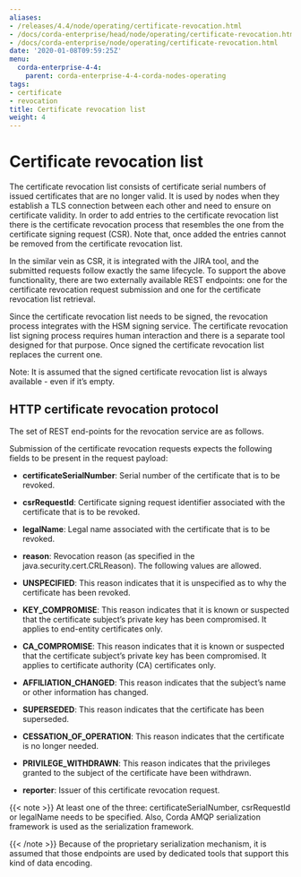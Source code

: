 ```yaml
---
aliases:
- /releases/4.4/node/operating/certificate-revocation.html
- /docs/corda-enterprise/head/node/operating/certificate-revocation.html
- /docs/corda-enterprise/node/operating/certificate-revocation.html
date: '2020-01-08T09:59:25Z'
menu:
  corda-enterprise-4-4:
    parent: corda-enterprise-4-4-corda-nodes-operating
tags:
- certificate
- revocation
title: Certificate revocation list
weight: 4
---
```


# Certificate revocation list

The certificate revocation list consists of certificate serial numbers of issued certificates that are no longer valid.
It is used by nodes when they establish a TLS connection between each other and need to ensure on certificate validity.
In order to add entries to the certificate revocation list there is the certificate revocation process that resembles
the one from the certificate signing request (CSR).
Note that, once added the entries cannot be removed from the certificate revocation list.

In the similar vein as CSR, it is integrated with the JIRA tool, and the submitted requests follow exactly the same lifecycle.
To support the above functionality, there are two externally available REST endpoints: one for the certificate revocation request submission and
one for the certificate revocation list retrieval.

Since the certificate revocation list needs to be signed, the revocation process integrates with the HSM signing service.
The certificate revocation list signing process requires human interaction and there is a separate tool designed for that purpose.
Once signed the certificate revocation list replaces the current one.

Note: It is assumed that the signed certificate revocation list is always available - even if it’s empty.


## HTTP certificate revocation protocol

The set of REST end-points for the revocation service are as follows.

Submission of the certificate revocation requests expects the following fields to be present in the request payload:


* **certificateSerialNumber**:
Serial number of the certificate that is to be revoked.


* **csrRequestId**:
Certificate signing request identifier associated with the certificate that is to be revoked.


* **legalName**:
Legal name associated with the certificate that is to be revoked.


* **reason**:
Revocation reason (as specified in the java.security.cert.CRLReason). The following values are allowed.


* **UNSPECIFIED**:
This reason indicates that it is unspecified as to why the certificate has been revoked.


* **KEY_COMPROMISE**:
This reason indicates that it is known or suspected that the certificate subject’s private key has been compromised. It applies to end-entity certificates only.


* **CA_COMPROMISE**:
This reason indicates that it is known or suspected that the certificate subject’s private key has been compromised. It applies to certificate authority (CA) certificates only.


* **AFFILIATION_CHANGED**:
This reason indicates that the subject’s name or other information has changed.


* **SUPERSEDED**:
This reason indicates that the certificate has been superseded.


* **CESSATION_OF_OPERATION**:
This reason indicates that the certificate is no longer needed.


* **PRIVILEGE_WITHDRAWN**:
This reason indicates that the privileges granted to the subject of the certificate have been withdrawn.




* **reporter**:
Issuer of this certificate revocation request.



{{< note >}}
At least one of the three: certificateSerialNumber, csrRequestId or legalName needs to be specified.
Also, Corda AMQP serialization framework is used as the serialization framework.

{{< /note >}}
Because of the proprietary serialization mechanism, it is assumed that those endpoints are used by dedicated tools that support this kind of data encoding.
